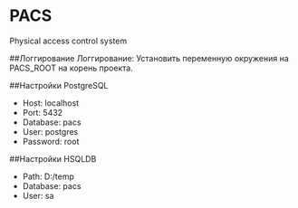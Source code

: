 # PACS
Physical access control system

##Логгирование
Логгирование: Установить переменную окружения на PACS_ROOT на корень проекта.

##Настройки PostgreSQL
- Host: localhost
- Port: 5432
- Database: pacs
- User: postgres
- Password: root

##Настройки HSQLDB
- Path: D:/temp
- Database: pacs
- User: sa
